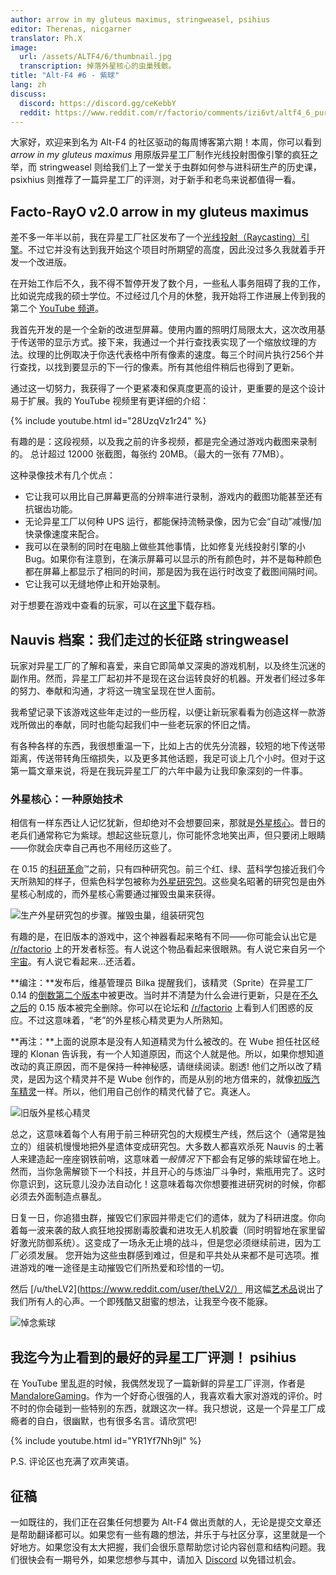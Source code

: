 ```yaml
---
author: arrow in my gluteus maximus, stringweasel, psihius
editor: Therenas, nicgarner
translator: Ph.X
image:
  url: /assets/ALTF4/6/thumbnail.jpg
  transcription: 掉落外星核心的虫巢残骸。
title: "Alt-F4 #6 - 紫球"
lang: zh
discuss:
  discord: https://discord.gg/ceKebbY
  reddit: https://www.reddit.com/r/factorio/comments/izi6vt/altf4_6_purple_goop/
---
```


大家好，欢迎来到名为 Alt-F4 的社区驱动的每周博客第六期！本周，你可以看到 *arrow in my gluteus maximus* 用原版异星工厂制作光线投射图像引擎的疯狂之举，而 stringweasel 则给我们上了一堂关于虫群如何参与进科研生产的历史课，psixhius 则推荐了一篇异星工厂的评测，对于新手和老鸟来说都值得一看。

## Facto-RayO v2.0 <author>arrow in my gluteus maximus</author>

差不多一年半以前，我在异星工厂社区发布了一个[光线投射（Raycasting）引擎](https://www.reddit.com/r/factorio/comments/bgj05z/raycasting_engine_in_factorio_vanilla_017/)。不过它并没有达到我开始这个项目时所期望的高度，因此没过多久我就着手开发一个改进版。

在开始工作后不久，我不得不暂停开发了数个月，一些私人事务阻碍了我的工作，比如说完成我的硕士学位。不过经过几个月的休整，我开始将工作进展上传到我的第二个 [YouTube 频道](https://www.youtube.com/channel/UCNQRKtG2pU8LGS08TFiyyAA)。

我首先开发的是一个全新的改进型屏幕。使用内置的照明灯局限太大，这次改用基于传送带的显示方式。接下来，我通过一个并行查找表实现了一个缩放纹理的方法。纹理的比例取决于你迭代表格中所有像素的速度。每三个时间片执行256个并行查找，以找到要显示的下一行的像素。所有其他组件稍后也得到了更新。

通过这一切努力，我获得了一个更紧凑和保真度更高的设计，更重要的是这个设计易于扩展。我的 YouTube 视频里有更详细的介绍：

{% include youtube.html id="28UzqVz1r24" %}

有趣的是：这段视频，以及我之前的许多视频，都是完全通过游戏内截图来录制的。
总计超过 12000 张截图，每张约 20MB。（最大的一张有 77MB）。

这种录像技术有几个优点：

- 它让我可以用比自己屏幕更高的分辨率进行录制，游戏内的截图功能甚至还有抗锯齿功能。
- 无论异星工厂以何种 UPS 运行，都能保持流畅录像，因为它会“自动”减慢/加快录像速度来配合。
- 我可以在录制的同时在电脑上做些其他事情，比如修复光线投射引擎的小 Bug。如果你有注意到，在演示屏幕可以显示的所有颜色时，并不是每种颜色都在屏幕上都显示了相同的时间，那是因为我在运行时改变了截图间隔时间。
- 它让我可以无缝地停止和开始录制。

对于想要在游戏中查看的玩家，可以在[这里](https://forums.factorio.com/download/file.php?id=62475)下载存档。

## Nauvis 档案：我们走过的长征路 <author>stringweasel</author>

玩家对异星工厂的了解和喜爱，来自它即简单又深奥的游戏机制，以及终生沉迷的副作用。然而，异星工厂起初并不是现在这台运转良好的机器。开发者们经过多年的努力、奉献和沟通，才将这一瑰宝呈现在世人面前。

我希望记录下该游戏这些年走过的一些历程，以便让新玩家看看为创造这样一款游戏所做出的奉献，同时也能勾起我们中一些老玩家的怀旧之情。

有各种各样的东西，我很想重温一下，比如上古的优先分流器，较短的地下传送带距离，传送带转角压缩损失，以及更多其他话题，我足可谈上几个小时。但对于这第一篇文章来说，将是在我玩异星工厂的六年中最为让我印象深刻的一件事。

### 外星核心：一种原始技术

相信有一样东西让人记忆犹新，但却绝对不会想要回来，那就是[外星核心](https://wiki.factorio.com/Alien_artifact)。昔日的老兵们通常称它为紫球。想起这些玩意儿，你可能怀念地笑出声，但只要闭上眼睛——你就会庆幸自己再也不用经历这些了。

在 0.15 的[科研革命](https://www.factorio.com/blog/post/fff-159)™之前，只有四种研究包。前三个红、绿、蓝科学包接近我们今天所熟知的样子，但紫色科学包被称为[外星研究包](https://wiki.factorio.com/Alien_science_pack)。这些臭名昭著的研究包是由外星核心制成的，而外星核心需要通过摧毁虫巢来获得。

![生产外星研究包的步骤。摧毁虫巢，组装研究包](https://media.alt-f4.blog/ALTF4/6/alien_science_production.png)

有趣的是，在旧版本的游戏中，这个神器看起来略有不同——你可能会认出它是 [/r/factorio](https://www.reddit.com/r/factorio) 上的开发者标签。有人说这个物品看起来很眼熟。有人说它来自另一个[宇宙](https://www.reddit.com/r/factorio/comments/526zwk/i_found_the_source_of_the_alien_artifact/)。有人说它看起来…还活着。

**编注：**发布后，维基管理员 Bilka 提醒我们，该精灵（Sprite）在异星工厂 0.14 的[倒数第二个版本](https://forums.factorio.com/viewtopic.php?f=3&t=40786)中被更改。当时并不清楚为什么会进行更新，只是在[不久之后](https://www.factorio.com/blog/post/fff-162)的 0.15 版本被完全删除。你可以在论坛和 [/r/factorio](https://www.reddit.com/r/factorio/comments/5rv3d2/version_01422/) 上看到人们困惑的反应。不过这意味着，“老”的外星核心精灵更为人所熟知。

**再注：**上面的说原本是没有人知道精灵为什么被改的。在 Wube 担任社区经理的 Klonan 告诉我，有一个人知道原因，而这个人就是他。所以，如果你想知道改动的真正原因，而不是保持一种神秘感，请继续阅读。剧透! 他们之所以改了精灵，是因为这个精灵并不是 Wube 创作的，而是从别的地方借来的，就像[初版汽车精灵](https://i.imgur.com/NqbO3dT.png)一样。所以，他们用自己创作的精灵代替了它。真迷人。

![旧版外星核心精灵](https://media.alt-f4.blog/ALTF4/6/purple_orb.png)

总之，这意味着每个人有用于前三种研究包的大规模生产线，然后这个（通常是独立的）组装机慢慢地把外星遗体变成研究包。大多数人都喜欢杀死 Nauvis 的土著人来建造起一座座钢铁前哨，这意味着*一般情况下*下都会有足够的紫球留在地上。然而，当你急需解锁下一个科技，并且开心的与炼油厂斗争时，紫瓶用完了。这时你意识到，这玩意儿没办法自动化！这意味着每次你想要推进研究树的时候，你都必须去外面制造点暴乱。

日复一日，你追猎虫群，摧毁它们家园并带走它们的遗体，就为了科研进度。你向着每一波来袭的敌人疯狂地投掷剧毒胶囊和进攻无人机胶囊（同时明智地在家里留好激光防御系统）。这变成了一场永无止境的战斗，但是您必须继续前进，因为工厂必须发展。 您开始为这些虫群感到难过，但是和平共处从来都不是可选项。推进游戏的唯一途径是主动摧毁它们所热爱和珍惜的一切。

然后 [/u/theLV2](https://www.reddit.com/user/theLV2/） 用这幅[艺术品](https://www.reddit.com/r/factorio/comments/674kkq/a_tribute_to_the_purple_orb_fanart/)说出了我们所有人的心声。一个即残酷又甜蜜的想法，让我至今夜不能寐。

![悼念紫球](https://media.alt-f4.blog/ALTF4/6/tribute_to_the_purple_orb.jpg)

## 我迄今为止看到的最好的异星工厂评测！ <author>psihius</author>

在 YouTube 里乱逛的时候，我偶然发现了一篇新鲜的异星工厂评测，作者是 [MandaloreGaming](https://www.youtube.com/channel/UClOGLGPOqlAiLmOvXW5lKbw)。作为一个好奇心很强的人，我喜欢看大家对游戏的评价。时不时的你会碰到一些特别的东西，就跟这次一样。我只想说，这是一个异星工厂成瘾者的自白，很幽默，也有很多名言。请欣赏吧!

{% include youtube.html id="YR1Yf7Nh9jI" %}

P.S. 评论区也充满了欢声笑语。

## 征稿

一如既往的，我们正在召集任何想要为 Alt-F4 做出贡献的人，无论是提交文章还是帮助翻译都可以。如果您有一些有趣的想法，并乐于与社区分享，这里就是一个好地方。如果您没有太大把握，我们会很乐意帮助您讨论内容创意和结构问题。我们很快会有一期号外，如果您想参与其中，请加入 [Discord](https://discord.gg/nxnCFkb) 以免错过机会。
